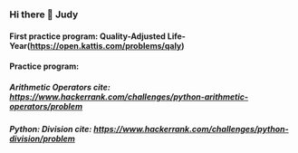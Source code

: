 ### Hi there 👋 Judy
#### First practice program: Quality-Adjusted Life-Year(https://open.kattis.com/problems/qaly)
#### Practice program:
##### Arithmetic Operators cite: https://www.hackerrank.com/challenges/python-arithmetic-operators/problem
##### Python: Division cite: https://www.hackerrank.com/challenges/python-division/problem
#####





